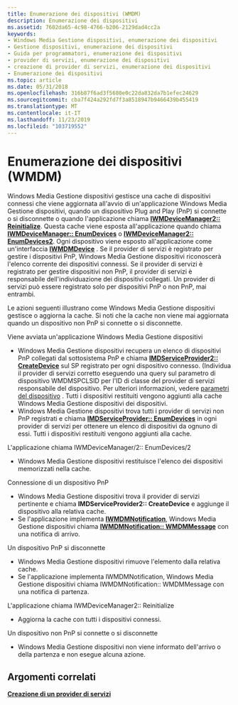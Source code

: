 ```yaml
---
title: Enumerazione dei dispositivi (WMDM)
description: Enumerazione dei dispositivi
ms.assetid: 7602da65-4c98-4766-b206-2129dad4cc2a
keywords:
- Windows Media Gestione dispositivi, enumerazione dei dispositivi
- Gestione dispositivi, enumerazione dei dispositivi
- Guida per programmatori, enumerazione dei dispositivi
- provider di servizi, enumerazione dei dispositivi
- creazione di provider di servizi, enumerazione dei dispositivi
- Enumerazione dei dispositivi
ms.topic: article
ms.date: 05/31/2018
ms.openlocfilehash: 316b87f6ad3f5680e0c22da832da7b1efec24629
ms.sourcegitcommit: cba7f424a292fd7f3a8518947b9466439b455419
ms.translationtype: MT
ms.contentlocale: it-IT
ms.lasthandoff: 11/23/2019
ms.locfileid: "103719552"
---
```

# <a name="enumerating-devices-wmdm"></a>Enumerazione dei dispositivi (WMDM)

Windows Media Gestione dispositivi gestisce una cache di dispositivi connessi che viene aggiornata all'avvio di un'applicazione Windows Media Gestione dispositivi, quando un dispositivo Plug and Play (PnP) si connette o si disconnette o quando l'applicazione chiama [**IWMDeviceManager2:: Reinitialize**](/windows/desktop/api/mswmdm/nf-mswmdm-iwmdevicemanager2-reinitialize). Questa cache viene esposta all'applicazione quando chiama [**IWMDeviceManager:: EnumDevices**](/windows/desktop/api/mswmdm/nf-mswmdm-iwmdevicemanager-enumdevices) o [**IWMDeviceManager2:: EnumDevices2**](/windows/desktop/api/mswmdm/nf-mswmdm-iwmdevicemanager2-enumdevices2). Ogni dispositivo viene esposto all'applicazione come un'interfaccia [**IWMDMDevice**](/windows/desktop/api/mswmdm/nn-mswmdm-iwmdmdevice) . Se il provider di servizi è registrato per gestire i dispositivi PnP, Windows Media Gestione dispositivi riconoscerà l'elenco corrente dei dispositivi connessi. Se il provider di servizi è registrato per gestire dispositivi non PnP, il provider di servizi è responsabile dell'individuazione dei dispositivi collegati. Un provider di servizi può essere registrato solo per dispositivi PnP o non PnP, mai entrambi.

Le azioni seguenti illustrano come Windows Media Gestione dispositivi gestisce o aggiorna la cache. Si noti che la cache non viene mai aggiornata quando un dispositivo non PnP si connette o si disconnette.

Viene avviata un'applicazione Windows Media Gestione dispositivi

-   Windows Media Gestione dispositivi recupera un elenco di dispositivi PnP collegati dal sottosistema PnP e chiama [**IMDServiceProvider2:: CreateDevice**](/windows/desktop/api/mswmdm/nf-mswmdm-imdserviceprovider2-createdevice) sul SP registrato per ogni dispositivo connesso. (Individua il provider di servizi corretto eseguendo una query sul parametro di dispositivo WMDMSPCLSID per l'ID di classe del provider di servizi responsabile del dispositivo. Per ulteriori informazioni, vedere [parametri del dispositivo](device-parameters.md) . Tutti i dispositivi restituiti vengono aggiunti alla cache Windows Media Gestione dispositivi dei dispositivi.
-   Windows Media Gestione dispositivi trova tutti i provider di servizi non PnP registrati e chiama [**IMDServiceProvider:: EnumDevices**](/windows/desktop/api/mswmdm/nf-mswmdm-imdserviceprovider-enumdevices) in ogni provider di servizi per ottenere un elenco di dispositivi da ognuno di essi. Tutti i dispositivi restituiti vengono aggiunti alla cache.

L'applicazione chiama IWMDeviceManager/2:: EnumDevices/2

-   Windows Media Gestione dispositivi restituisce l'elenco dei dispositivi memorizzati nella cache.

Connessione di un dispositivo PnP

-   Windows Media Gestione dispositivi trova il provider di servizi pertinente e chiama **IMDServiceProvider2:: CreateDevice** e aggiunge il dispositivo alla relativa cache.
-   Se l'applicazione implementa [**IWMDMNotification**](/windows/desktop/api/mswmdm/nn-mswmdm-iwmdmnotification), Windows Media Gestione dispositivi chiama [**IWMDMNotification:: WMDMMessage**](/windows/desktop/api/mswmdm/nf-mswmdm-iwmdmnotification-wmdmmessage) con una notifica di arrivo.

Un dispositivo PnP si disconnette

-   Windows Media Gestione dispositivi rimuove l'elemento dalla relativa cache.
-   Se l'applicazione implementa IWMDMNotification, Windows Media Gestione dispositivi chiama IWMDMNotification:: WMDMMessage con una notifica di partenza.

L'applicazione chiama IWMDeviceManager2:: Reinitialize

-   Aggiorna la cache con tutti i dispositivi connessi.

Un dispositivo non PnP si connette o si disconnette

-   Windows Media Gestione dispositivi non viene informato dell'arrivo o della partenza e non esegue alcuna azione.

## <a name="related-topics"></a>Argomenti correlati

<dl> <dt>

[**Creazione di un provider di servizi**](creating-a-service-provider.md)
</dt> </dl>

 

 




